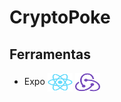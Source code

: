 # CryptoPoke

## Ferramentas 
- Expo
 <img align="center" alt="HTML" height="30" width="40" src="https://raw.githubusercontent.com/devicons/devicon/master/icons/react/react-original.svg"> <img align="center" alt="HTML" height="30" width="40" src="https://raw.githubusercontent.com/devicons/devicon/master/icons/redux/redux-original.svg"> 

